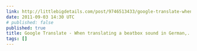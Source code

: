 ```yaml
---
link: http://littlebigdetails.com/post/9746513433/google-translate-when-translating-a-beatbox
date: 2011-09-03 14:30 UTC
# published: false
published: true
title: Google Translate - When translating a beatbox sound in German,...
tags: []
---
```



